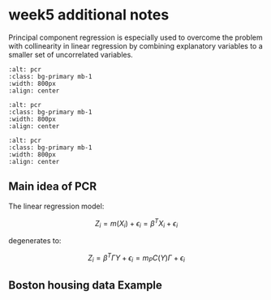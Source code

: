 # week5 additional notes

Principal component regression is especially used to overcome the problem with collinearity in linear regression by combining explanatory variables to a smaller set of uncorrelated variables.

```{image} ./images/pcr1.png
:alt: pcr
:class: bg-primary mb-1
:width: 800px
:align: center
```

```{image} ./images/pcr2.png
:alt: pcr
:class: bg-primary mb-1
:width: 800px
:align: center
```
```{image} ./images/pcr3.png
:alt: pcr
:class: bg-primary mb-1
:width: 800px
:align: center
```

## Main idea of PCR 

The linear regression model:

$$
Z_i = m(X_i) + \epsilon_i = \beta^TX_i + \epsilon_i
$$

degenerates to:

$$
Z_i =  \beta^T \Gamma  Y + \epsilon_i = m_PC (Y)\Gamma + \epsilon_i
$$

## Boston housing data Example